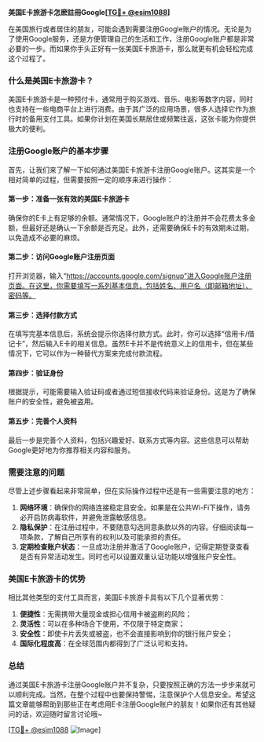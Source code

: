 **美国E卡旅游卡怎麽註冊Google[[TG💪+ @esim1088](https://t.me/s/esim1088)]**

在美国旅行或者居住的朋友，可能会遇到需要注册Google账户的情况。无论是为了使用Google服务，还是方便管理自己的生活和工作，注册Google账户都是非常必要的一步。而如果你手头正好有一张美国E卡旅游卡，那么就更有机会轻松完成这个过程了。

### 什么是美国E卡旅游卡？

美国E卡旅游卡是一种预付卡，通常用于购买游戏、音乐、电影等数字内容，同时也支持在一些电商平台上进行消费。由于其广泛的应用场景，很多人选择它作为旅行时的备用支付工具。如果你计划在美国长期居住或频繁往返，这张卡能为你提供极大的便利。

### 注册Google账户的基本步骤

首先，让我们来了解一下如何通过美国E卡旅游卡注册Google账户。这其实是一个相对简单的过程，但需要按照一定的顺序来进行操作：

#### 第一步：准备一张有效的美国E卡旅游卡
确保你的E卡上有足够的余额。通常情况下，Google账户的注册并不会花费太多金额，但最好还是确认一下余额是否充足。此外，还需要确保E卡的有效期未过期，以免造成不必要的麻烦。

#### 第二步：访问Google账户注册页面
打开浏览器，输入“https://accounts.google.com/signup”进入Google账户注册页面。在这里，你需要填写一系列基本信息，包括姓名、用户名（即邮箱地址）、密码等。

#### 第三步：选择付款方式
在填写完基本信息后，系统会提示你选择付款方式。此时，你可以选择“信用卡/借记卡”，然后输入E卡的相关信息。虽然E卡并不是传统意义上的信用卡，但在某些情况下，它可以作为一种替代方案来完成付款流程。

#### 第四步：验证身份
根据提示，可能需要输入验证码或者通过短信接收代码来验证身份。这是为了确保账户的安全性，避免被盗用。

#### 第五步：完善个人资料
最后一步是完善个人资料，包括兴趣爱好、联系方式等内容。这些信息可以帮助Google更好地为你推荐相关内容和服务。

### 需要注意的问题

尽管上述步骤看起来非常简单，但在实际操作过程中还是有一些需要注意的地方：

1. **网络环境**：确保你的网络连接稳定且安全。如果是在公共Wi-Fi下操作，请务必开启防病毒软件，并避免泄露敏感信息。
2. **隐私保护**：在注册过程中，不要随意勾选同意条款以外的内容。仔细阅读每一项条款，了解自己所享有的权利以及可能承担的责任。
3. **定期检查账户状态**：一旦成功注册并激活了Google账户，记得定期登录查看是否有异常活动发生。同时也可以设置双重认证功能以增强账户安全性。

### 美国E卡旅游卡的优势

相比其他类型的支付工具而言，美国E卡旅游卡具有以下几个显著优势：

1. **便捷性**：无需携带大量现金或担心信用卡被盗刷的风险；
2. **灵活性**：可以在多种场合下使用，不仅限于特定商家；
3. **安全性**：即使卡片丢失或被盗，也不会直接影响到你的银行账户安全；
4. **国际化程度高**：在全球范围内都得到了广泛认可和支持。

### 总结

通过美国E卡旅游卡注册Google账户并不复杂，只要按照正确的方法一步步来就可以顺利完成。当然，在整个过程中也要保持警惕，注意保护个人信息安全。希望这篇文章能够帮助到那些正在考虑用E卡注册Google账户的朋友！如果你还有其他疑问的话，欢迎随时留言讨论哦~

[[TG💪+ @esim1088](https://t.me/s/esim1088) ![Image](https://i.postimg.cc/4NQfJmqS/Snipaste-2025-05-13-00-14-12.png)]